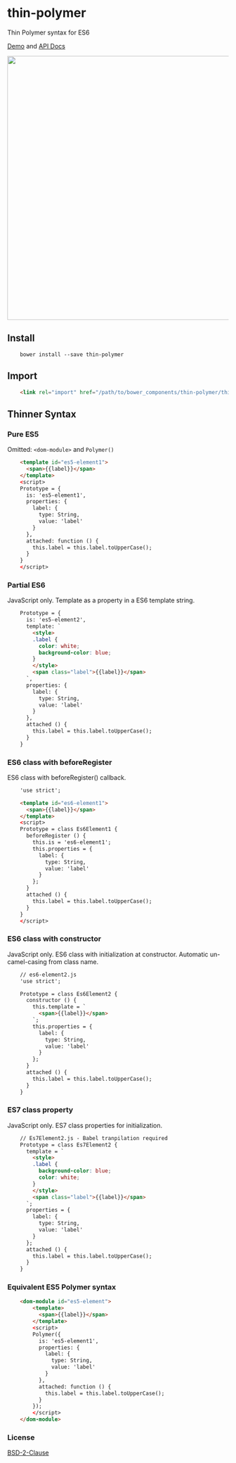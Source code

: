 # thin-polymer

Thin Polymer syntax for ES6

[Demo](https://t2ym.github.io/thin-polymer/components/thin-polymer/demo) and [API Docs](https://t2ym.github.io/thin-polymer/components/thin-polymer/)

<img src="https://raw.githubusercontent.com/wiki/t2ym/thin-polymer/thin-polymer.gif" width="600px">

## Install

```
    bower install --save thin-polymer
```

## Import

```html
    <link rel="import" href="/path/to/bower_components/thin-polymer/thin-polymer.html">
```

## Thinner Syntax

### Pure ES5

Omitted: `<dom-module>` and `Polymer()`

```html
    <template id="es5-element1">
      <span>{{label}}</span>
    </template>
    <﻿﻿script﻿﻿>
    Prototype = {
      is: 'es5-element1',
      properties: {
        label: {
          type: String,
          value: 'label'
        }
      },
      attached: function () {
        this.label = this.label.toUpperCase();
      }
    }
    <﻿﻿/script﻿﻿>
```

### Partial ES6

JavaScript only. Template as a property in a ES6 template string. 

```html
    Prototype = {
      is: 'es5-element2',
      template: `
        <style>
        .label {
          color: white;
          background-color: blue;
        }
        </style>
        <span class="label">{{label}}</span>
      `,
      properties: {
        label: {
          type: String,
          value: 'label'
        }
      },
      attached () {
        this.label = this.label.toUpperCase();
      }
    }
```

### ES6 class with beforeRegister

ES6 class with beforeRegister() callback.

```html
    'use strict';

    <template id="es6-element1">
      <span>{{label}}</span>
    </template>
    <﻿﻿script﻿﻿>
    Prototype = class Es6Element1 {
      beforeRegister () {
        this.is = 'es6-element1';
        this.properties = {
          label: {
            type: String,
            value: 'label'
          }
        };
      }
      attached () {
        this.label = this.label.toUpperCase();
      }
    }
    <﻿﻿/script﻿﻿>
```

### ES6 class with constructor

JavaScript only. ES6 class with initialization at constructor.
Automatic un-camel-casing from class name.

```html
    // es6-element2.js
    'use strict';

    Prototype = class Es6Element2 {
      constructor () {
        this.template = `
          <span>{{label}}</span>
        `;
        this.properties = {
          label: {
            type: String,
            value: 'label'
          }
        };
      }
      attached () {
        this.label = this.label.toUpperCase();
      }
    }
```

### ES7 class property

JavaScript only. ES7 class properties for initialization.

```html
    // Es7Element2.js - Babel tranpilation required
    Prototype = class Es7Element2 {
      template = `
        <style>
        .label {
          background-color: blue;
          color: white;
        }
        </style>
        <span class="label">{{label}}</span>
      `;
      properties = {
        label: {
          type: String,
          value: 'label'
        }
      };
      attached () {
        this.label = this.label.toUpperCase();
      }
    }
```

### Equivalent ES5 Polymer syntax

```html
    <dom-module id="es5-element">
        <template>
          <span>{{label}}</span>
        </template>
        <﻿﻿script﻿﻿>
        Polymer({
          is: 'es5-element1',
          properties: {
            label: {
              type: String,
              value: 'label'
            }
          },
          attached: function () {
            this.label = this.label.toUpperCase();
          }
        });
        <﻿﻿/script﻿﻿>
    </dom-module>
```

### License

[BSD-2-Clause](https://github.com/t2ym/thin-polymer/blob/master/LICENSE.md)
